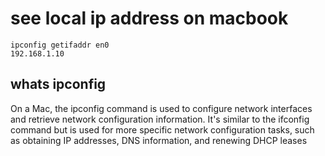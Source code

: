 # see local ip address on macbook
```
ipconfig getifaddr en0
192.168.1.10
```
## whats ipconfig

On a Mac, the ipconfig command is used to configure network interfaces and retrieve network configuration information. It's similar to the ifconfig command but is used for more specific network configuration tasks, such as obtaining IP addresses, DNS information, and renewing DHCP leases
